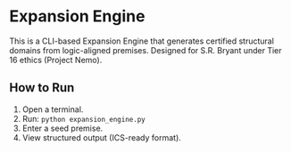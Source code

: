 
# Expansion Engine

This is a CLI-based Expansion Engine that generates certified structural domains
from logic-aligned premises. Designed for S.R. Bryant under Tier 16 ethics (Project Nemo).

## How to Run

1. Open a terminal.
2. Run: `python expansion_engine.py`
3. Enter a seed premise.
4. View structured output (ICS-ready format).
